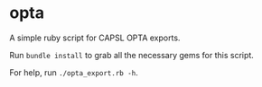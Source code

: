 # opta
A simple ruby script for CAPSL OPTA exports.

Run `bundle install` to grab all the necessary gems for this script.

For help, run `./opta_export.rb -h`.


